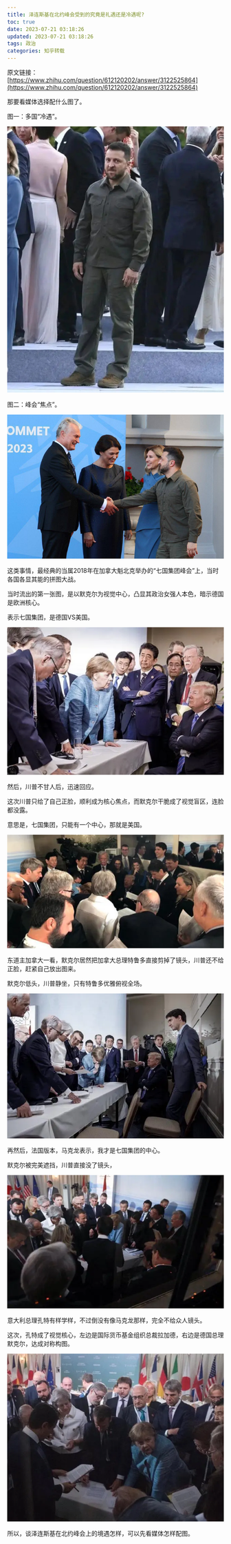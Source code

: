 ```yaml
---
title: 泽连斯基在北约峰会受到的究竟是礼遇还是冷遇呢?
toc: true
date: 2023-07-21 03:18:26
updated: 2023-07-21 03:18:26
tags: 政治
categories: 知乎转载
---
```


原文链接：[https://www.zhihu.com/question/612120202/answer/3122525864](https://www.zhihu.com/question/612120202/answer/3122525864)

那要看媒体选择配什么图了。

图一：多国“冷遇”。

![](images/泽连斯基在北约峰会受到的究竟是礼遇还是冷遇呢/2023-08-23-07-15-08.png)

图二：峰会“焦点”。

![](images/泽连斯基在北约峰会受到的究竟是礼遇还是冷遇呢/2023-08-23-07-15-27.png)

这类事情，最经典的当属2018年在加拿大魁北克举办的“七国集团峰会”上，当时各国各显其能的拼图大战。

当时流出的第一张图，是以默克尔为视觉中心，凸显其政治女强人本色，暗示德国是欧洲核心。

表示七国集团，是德国VS美国。

![](images/泽连斯基在北约峰会受到的究竟是礼遇还是冷遇呢/2023-08-23-07-15-38.png)

然后，川普不甘人后，迅速回应。

这次川普只给了自己正脸，顺利成为核心焦点，而默克尔干脆成了视觉盲区，连脸都没露。

意思是，七国集团，只能有一个中心，那就是美国。

![](images/泽连斯基在北约峰会受到的究竟是礼遇还是冷遇呢/2023-08-23-07-15-58.png)

东道主加拿大一看，默克尔居然把加拿大总理特鲁多直接剪掉了镜头，川普还不给正脸，赶紧自己放出图来。

默克尔低头，川普静坐，只有特鲁多优雅俯视全场。

![](images/泽连斯基在北约峰会受到的究竟是礼遇还是冷遇呢/2023-08-23-07-16-11.png)

再然后，法国版本，马克龙表示，我才是七国集团的中心。

默克尔被完美遮挡，川普直接没了镜头，

![](images/泽连斯基在北约峰会受到的究竟是礼遇还是冷遇呢/2023-08-23-07-16-22.png)

意大利总理孔特有样学样，不过倒没有像马克龙那样，完全不给众人镜头。

这次，孔特成了视觉核心，左边是国际货币基金组织总裁拉加德，右边是德国总理默克尔，达成对称构图。

![](images/泽连斯基在北约峰会受到的究竟是礼遇还是冷遇呢/2023-08-23-07-16-32.png)

所以，谈泽连斯基在北约峰会上的境遇怎样，可以先看媒体怎样配图。